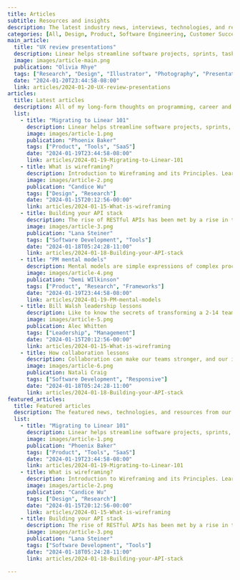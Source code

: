 ```yaml
---
title: Articles
subtitle: Resources and insights
description: The latest industry news, interviews, technologies, and resources.
categories: [All, Design, Product, Software Engineering, Customer Success, Research, Photography, Presentation, Responsive, SaaS, Illustrator, Tools, UI/UX, Frameworks, Management]
main_article:
  title: "UX review presentations"
  description: Linear helps streamline software projects, sprints, tasks, and bug tracking. Here’s how to get started.
  image: images/article-main.png
  publication: "Olivia Rhye"
  tags: ["Research", "Design", "Illustrator", "Photography", "Presentation", "Responsive", "UI/UX"]
  date: "2024-01-20T23:44:58-08:00"
  link: articles/2024-01-20-UX-review-presentations
articles:
  title: Latest articles
  description: All of my long-form thoughts on programming, career and more.
  list:
    - title: "Migrating to Linear 101"
      description: Linear helps streamline software projects, sprints, tasks, and bug tracking. Here’s how to get started.
      image: images/article-1.png
      publication: "Phoenix Baker"
      tags: ["Product", "Tools", "SaaS"]
      date: "2024-01-19T23:44:58-08:00"
      link: articles/2024-01-19-Migrating-to-Linear-101
    - title: What is wireframing?
      description: Introduction to Wireframing and its Principles. Learn from the best in the industry.
      image: images/article-2.png
      publication: "Candice Wu"
      tags: ["Design", "Research"]
      date: "2024-01-15T20:12:56-00:00"
      link: articles/2024-01-15-What-is-wireframing
    - title: Building your API stack
      description: The rise of RESTful APIs has been met by a rise in tools for creating, testing, and managing them.
      image: images/article-3.png
      publication: "Lana Steiner"
      tags: ["Software Development", "Tools"]
      date: "2024-01-18T05:24:28-11:00"
      link: articles/2024-01-18-Building-your-API-stack
    - title: "PM mental models"
      description: Mental models are simple expressions of complex processes or relationships.
      image: images/article-4.png
      publication: "Demi WIlkinson"
      tags: ["Product", "Research", "Frameworks"]
      date: "2024-01-19T23:44:58-08:00"
      link: articles/2024-01-19-PM-mental-models
    - title: Bill Walsh leadership lessons
      description: Like to know the secrets of transforming a 2-14 team into a 3x Super Bowl winning Dynasty?
      image: images/article-5.png
      publication: Alec Whitten
      tags: ["Leadership", "Management"]
      date: "2024-01-15T20:12:56-00:00"
      link: articles/2024-01-15-What-is-wireframing
    - title: How collaboration lessons
      description: Collaboration can make our teams stronger, and our individual development better.
      image: images/article-6.png
      publication: Natali Craig
      tags: ["Software Development", "Responsive"]
      date: "2024-01-18T05:24:28-11:00"
      link: articles/2024-01-18-Building-your-API-stack
featured_articles:
  title: Featured articles
  description: The featured news, technologies, and resources from our team.
  list:
    - title: "Migrating to Linear 101"
      description: Linear helps streamline software projects, sprints, tasks, and bug tracking. Here’s how to get started.
      image: images/article-1.png
      publication: "Phoenix Baker"
      tags: ["Product", "Tools", "SaaS"]
      date: "2024-01-19T23:44:58-08:00"
      link: articles/2024-01-19-Migrating-to-Linear-101
    - title: What is wireframing?
      description: Introduction to Wireframing and its Principles. Learn from the best in the industry.
      image: images/article-2.png
      publication: "Candice Wu"
      tags: ["Design", "Research"]
      date: "2024-01-15T20:12:56-00:00"
      link: articles/2024-01-15-What-is-wireframing
    - title: Building your API stack
      description: The rise of RESTful APIs has been met by a rise in tools for creating, testing, and managing them.
      image: images/article-3.png
      publication: "Lana Steiner"
      tags: ["Software Development", "Tools"]
      date: "2024-01-18T05:24:28-11:00"
      link: articles/2024-01-18-Building-your-API-stack

---
```


